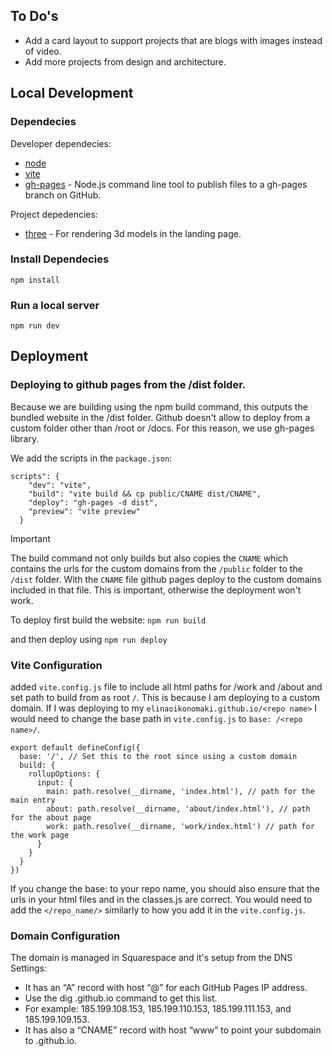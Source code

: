 ## To Do's
- Add a card layout to support projects that are blogs with images instead of video. 
- Add more projects from design and architecture. 

## Local Development
### Dependecies
Developer dependecies:
- [node](https://nodejs.org/)
- [vite](https://vitejs.dev/)
- [gh-pages](https://www.npmjs.com/package/gh-pages) - Node.js command line tool to publish files to a gh-pages branch on GitHub.

Project depedencies:
- [three](https://threejs.org/) - For rendering 3d models in the landing page.


### Install Dependecies 
```npm install```

### Run a local server 
```npm run dev```

## Deployment
### Deploying to github pages from the /dist folder. 
Because we are building using the npm build command, this outputs the bundled website in the /dist folder. 
Github doesn't allow to deploy from a custom folder other than /root or /docs. For this reason, we use gh-pages library. 

We add the scripts in the `package.json`:
```
scripts": {
    "dev": "vite",
    "build": "vite build && cp public/CNAME dist/CNAME",
    "deploy": "gh-pages -d dist",
    "preview": "vite preview"
  }

```

> [!IMPORTANT] 
> The build command not only builds but also copies the `CNAME` which contains the urls for the custom domains from the `/public` folder to the `/dist` folder. With the `CNAME` file github pages deploy to the custom domains included in that file. This is important, otherwise the deployment won't work. 

To deploy first build the website:
```npm run build```

and then deploy using
```npm run deploy ```

### Vite Configuration
added `vite.config.js` file to include all html paths for /work and /about and set path to build from as root `/`. This is because I am deploying to a custom domain. If I was deploying to my `elinaoikonomaki.github.io/<repo name>` I would need to change the base path in `vite.config.js` to `base: /<repo name>/`. 

```
export default defineConfig({
  base: '/', // Set this to the root since using a custom domain
  build: {
    rollupOptions: {
      input: {
        main: path.resolve(__dirname, 'index.html'), // path for the main entry
        about: path.resolve(__dirname, 'about/index.html'), // path for the about page
        work: path.resolve(__dirname, 'work/index.html') // path for the work page
      }
    }
  }
})
```

If you change the base: to your repo name, you should also ensure that the urls in your html files and in the classes.js are correct. You would need to add the `</repo_name/>` similarly to how you add it in the `vite.config.js`.

### Domain Configuration
The domain is managed in Squarespace and it's setup from the DNS Settings:

- It has an “A” record with host “@” for each GitHub Pages IP address. 
- Use the dig <user>.github.io command to get this list. 
- For example: 185.199.108.153, 185.199.110.153, 185.199.111.153, and 185.199.109.153.
- It has also a “CNAME” record with host “www” to point your subdomain to <user>.github.io.





